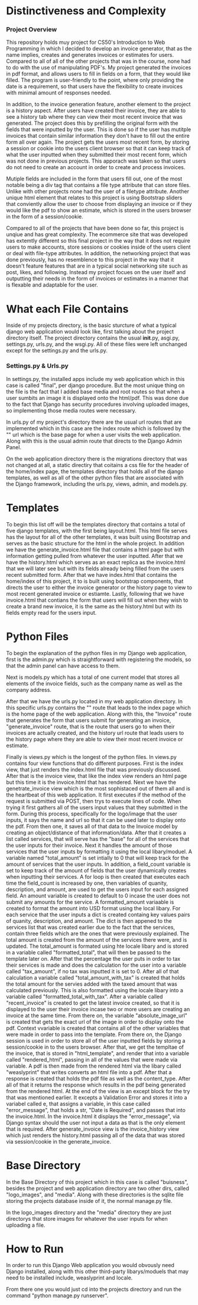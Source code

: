 # Distinctiveness and Complexity
### Project Overview
This repository holds muy project for CS50's Introduction to Web Programming in which I decided to develop an invoice generator, that as the name implies, creates and generates invoices or estimates for users. Compared to all of all of the other projects that was in the course, none had to do with the use of manipulating PDF's. My project generated the invoices in pdf format, and allows users to fill in fields on a form, that they would like filled. The program is user-friendly to the point, where only providing the date is a requirement, so that users have the flexibility to create invoices with minimal amount of responses needed.

In addition, to the invoice generation feature, another element to the project is a history aspect. After users have created their invoice, they are able to see a history tab where they can view their most recent invoice that was generated. The project does this by prefilling the original form with the fields that were inputted by the user. This is done so if the user has mutitple invoices that contain similar information they don't have to fill out the entire form all over again. The project gets the users most recent form, by storing a session or cookie into the users client browser so that it can keep track of what the user inputted when they submitted their most recent form, which was not done in previous projects. This apporach was taken so that users do not need to create an account in order to create and process invoices.

Mutiple fields are included in the form that users fill out, one of the most notable being a div tag that contains a file type attribute that can store files. Unlike with other projects none had the user of a filetype attribute. Another unique html element that relates to this project is using Bootstrap sliders that conviently allow the user to choose from displaying an invoice or if they would like the pdf to show an estimate, which is stored in the users browser in the form of a session/cookie.

Compared to all of the projects that have been done so far, this project is unqiue and has great complexity. The ecommerce site that was developed has extemtly different so this final project in the way that it does not require users to make accounts, store sessions or cookies inside of the users client or deal with file-type attributes. In addition, the networking project that was done previously, has no resemblence to this project in the way that it doesn't feature features that are in a typical social networking site such as post, likes, and following. Instead my project focues on the user itself and outputting their needs in the form of invoices or estimates in a manner that is flexable and adaptable for the user.

# What each File Contains
Inside of my projects directory, is the basic sturcture of what a typical django web application would look like, first talking about the project directory itself. The project directory contains the usual __init__.py, asgi.py, settings.py, urls.py, and the wsgi.py. All of these files were left unchanged except for the settings.py and the urls.py.

### Settings.py & Urls.py
In settings.py, the installed apps include my web application which in this case is called "final", per django procedure. But the most unique thing on the file is the fact that I added base media and root routes so that when a user sumbits an image it is displayed onto the html/pdf. This was done due to the fact that Django has security procedures involving uploaded images, so implementing those media routes were necessary.

In urls.py of my project's directory there are the usual url routes that are implemented which in this case are the index route which is followed by the "" url which is the base page for when a user visits the web application. Along with this is the usual admin route that directs to the Django Admin Panel.

On the web application directory there is the migrations directory that was not changed at all, a static directiry that coitains a css file for the header of the home/index page, the templates directory that holds all of the django templates, as well as all of the other python files that are associated with the Django framework, including the urls.py, views, admin, and models.py.

# Templates
To begin this list off will be the templates directory that contains a total of five django templates, with the first being layout.html. This html file serves has the layout for all of the other templates, it was built using Bootstrap and serves as the basic structure for the html in the whole project. In addition we have the generate_invoice.html file that contains a html page but with information getting pulled from whatever the user inputted. After that we have the history.html which serves as an exact replica as the invoice.html that we will later see but with its fields already being filled from the users recent submitted form. After that we have index.html that contains the home/index of this project, it to is built using bootstrap components, that directs the user to either the invoice generator or the history page to view to most recent generated invoice or estiamte. Lastly, following that we have invoice.html that contians the form that users will fill out when they wish to create a brand new invoice, it is the same as the history.html but with its fields empty read for the users input.

# Python Files
To begin the explanation of the python files in my Django web application, first is the admin.py which is straightforward with registering the models, so that the admin panel can have access to them.

Next is models.py which has a total of one current model that stores all elements of the invoice fields, such as the company name as well as the company address.

After that we have the urls.py located in my web application directory. In this specific urls.py contains the "" route that leads to the index page which is the home page of the web application. Along with this, the "Invoice" route that generates the form that users submit for generating an invoice, "generate_invoice" route, that is the route that users go to when their invoices are actually created, and the history url route that leads users to the history page where they are able to view their most recent invoice or estimate.

Finally is views.py which is the longest of the python files. In views.py contains four view functions that do different purposes. First is the index view, that just renders the index.html file that was previously discussed. After that is the invoice view, that like the index view renders an html page but this time it is the invoice.html that has rendered. Next we have the genetrate_invoice view which is the most sophistaced out of them all and is the heartbeat of this web application. It first executes if the method of the request is submitted via POST, then trys to execute lines of code. When trying it first gathers all of the users input values that they submitted in the form. During this process, specifically for the logo/image that the user inputs, it says the name and url so that it can be used later to display onto the pdf. From then one, it saves all of that data to the Invoice model by creating an object/distance of that information/data. After that it creates a list called services, that will serve has the "base" for all of the services that the user inputs for their invoice. Next it handles the amount of those services that the user inputs by formatting it using the local libary/moduel. A variable named "total_amount" is set intially to 0 that will keep track for the amount of services that the user inputs. In addition, a field_count variable is set to keep track of the amount of fields that the user dynamically creates when inputting their services. A for loop is then created that executes each time the field_count is increased by one, then variables of quanity, description, and amount, are used to get the users input for each assigned field. An amount variable is created to default to 0 incase the user does not submit any amounts for the service. A formatted_amount variaable is created to format the amount into USD format using the local libary. For each service that the user inputs a dict is created containg key values pairs of quanity, description, and amount. The dict is then appened to the services list that was created earlier due to the fact that the services, contain three fields which are the ones that were previously explained. The total amount is created from the amount of the services there were, and is updated. The total_amount is formated using hte locale libary and is stored in a variable called "formatted_total", that will then be passed to the template later on. After that the percentage the user puts in order to tax their services is made and does the calculation for the user into a variable called "tax_amount", if no tax was inputted it is set to 0. After all of that calculation a variable called "total_amount_with_tax" is created that holds the total amount for the servies added with the taxed amount that was calculated previously. This is also formatted using the locale libary into a variable called "formatted_total_with_tax". After a variable called "recent_invoice" is created to get the latest invoice created, so that it is displayed to the user their invoice incase two or more users are creating an invoice at the same time. From there on, the variable "absolute_image_url" is created that gets the exact url of the image in order to display onto the pdf. Context vvariable is created that contains all of the other variables that were made in order to pass into the template. From there on, the Django session is used in order to store all of the user inputted fields by storing a session/cookie in to the users browser. After that, we get the templtae of the invoice, that is stored in "html_template", and render that into a variable called "rendered_html", passing in all of the values that were made via variable. A pdf is then made from the rendered html via the libary called "weaslyprint" that writes converts an html file into a pdf. After that a response is created that holds the pdf file as well as the content_type. After all of that it returns the response which results in the pdf being generated from the rendered html. At the end of the view is an except block for the try that was mentioned earlier. It excepts a Validation Error and stores it into a variabel called e, that assigns a variable, in this case called "error_message", that holds a str, "Date is Required", and passes that into the invoice.html. In the invoice.html it displays the "error_message", via Django syntax should the user not input a data as that is the only element that is required. After generate_invoice view is the invoice_history view which just renders the history.html passing all of the data that was stored via session/cookie in the generate_invoice.

# Base Directory
In the Base Directory of this project which in this case is called "buisness", besides the project and web application directory are two other dirs, called "logo_images", and "media". Along with these directories is the sqlite file storing the projects database inside of it, the normal manage.py file.

In the logo_images directory and the "media" directory they are just directorys that store images for whatever the user inputs for when uploading a file.

# How to Run
In order to run this Django Web application you would obvously need Django installed, along with this other third-party libarys/moduels that may need to be installed include, weaslyprint and locale.

From there one you would just cd into the projects directory and run the command "python manage.py runserver".
